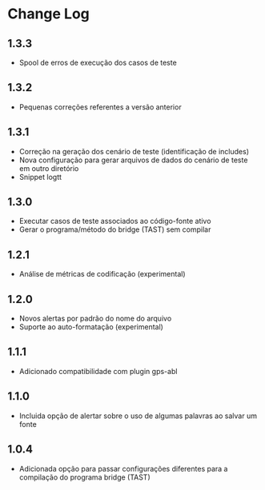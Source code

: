 # Change Log

## 1.3.3
- Spool de erros de execução dos casos de teste

## 1.3.2
- Pequenas correções referentes a versão anterior

## 1.3.1
- Correção na geração dos cenário de teste (identificação de includes)
- Nova configuração para gerar arquivos de dados do cenário de teste em outro diretório
- Snippet logtt

## 1.3.0
- Executar casos de teste associados ao código-fonte ativo
- Gerar o programa/método do bridge (TAST) sem compilar

## 1.2.1
- Análise de métricas de codificação (experimental)

## 1.2.0
- Novos alertas por padrão do nome do arquivo
- Suporte ao auto-formatação (experimental)

## 1.1.1
- Adicionado compatibilidade com plugin gps-abl

## 1.1.0
- Incluida opção de alertar sobre o uso de algumas palavras ao salvar um fonte

## 1.0.4
- Adicionada opção para passar configurações diferentes para a compilação do programa bridge (TAST)
